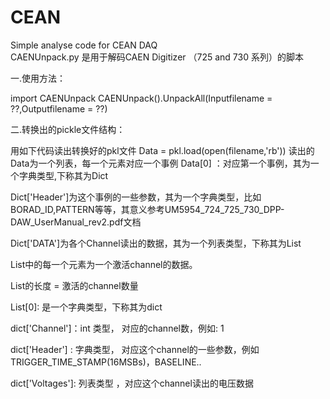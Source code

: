 # CEAN
Simple analyse code for  CEAN DAQ  
CAENUnpack.py 是用于解码CAEN Digitizer （725 and 730 系列）的脚本

一.使用方法：

   import CAENUnpack
   CAENUnpack().UnpackAll(Inputfilename = ??,Outputfilename = ??)



二.转换出的pickle文件结构：

用如下代码读出转换好的pkl文件
Data = pkl.load(open(filename,'rb')) 
读出的Data为一个列表，每一个元素对应一个事例
Data[0] ：对应第一个事例，其为一个字典类型,下称其为Dict

Dict['Header']为这个事例的一些参数，其为一个字典类型，比如BORAD_ID,PATTERN等等，其意义参考UM5954_724_725_730_DPP-DAW_UserManual_rev2.pdf文档
   
Dict['DATA']为各个Channel读出的数据，其为一个列表类型，下称其为List
   
List中的每一个元素为一个激活channel的数据。
         
List的长度 = 激活的channel数量
         
List[0]: 是一个字典类型，下称其为dict
         
dict['Channel']：int 类型，   对应的channel数，例如: 1
                     
dict['Header']  :  字典类型， 对应这个channel的一些参数，例如TRIGGER_TIME_STAMP(16MSBs)，BASELINE..
                     
dict['Voltages']:  列表类型 ，对应这个channel读出的电压数据
                     
